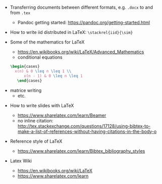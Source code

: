 + Transferring documents between different formats, e.g. `.docx` to and from `.tex`

  + Pandoc getting started: https://pandoc.org/getting-started.html

+ How to write iid distributed in LaTeX: `\stackrel{iid}{\sim}`

+ Some of the mathematics for LaTeX
	
	+ https://en.wikibooks.org/wiki/LaTeX/Advanced_Mathematics
	+ conditional equations 
	
  ```latex
  \begin{cases}
   	x(n) & 0 \leq n \leq 1 \\
	 	x(n - 1) & 0 \leq n \leq 1
	 \end{cases}
	```
	
- matrice writing
	- etc.
	
+ How to write slides with LaTeX
	- https://www.sharelatex.com/learn/Beamer
	- no inline citation: http://tex.stackexchange.com/questions/17128/using-bibtex-to-make-a-list-of-references-without-having-citations-in-the-body-o
	
+ Reference style of LaTeX
	
	+ https://www.sharelatex.com/learn/Bibtex_bibliography_styles
	
+ Latex Wiki
	- https://en.wikibooks.org/wiki/LaTeX
	- https://www.sharelatex.com/learn